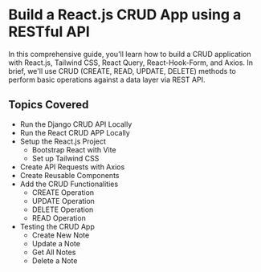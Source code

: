 #  Build a React.js CRUD App using a RESTful API

In this comprehensive guide, you'll learn how to build a CRUD application with React.js, Tailwind CSS, React Query, React-Hook-Form, and Axios. In brief, we'll use CRUD (CREATE, READ, UPDATE, DELETE) methods to perform basic operations against a data layer via REST API.

## Topics Covered

- Run the Django CRUD API Locally
- Run the React CRUD APP Locally
- Setup the React.js Project
    - Bootstrap React with Vite
    - Set up Tailwind CSS
- Create API Requests with Axios
- Create Reusable Components
- Add the CRUD Functionalities
    - CREATE Operation
    - UPDATE Operation
    - DELETE Operation
    - READ Operation
- Testing the CRUD App
    - Create New Note
    - Update a Note
    - Get All Notes
    - Delete a Note